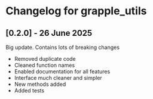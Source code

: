 # Changelog for grapple_utils

## [0.2.0] - 26 June 2025

Big update. Contains lots of breaking changes

- Removed duplicate code
- Cleaned function names
- Enabled documentation for all features
- Interface much cleaner and simpler
- New methods added
- Added tests

